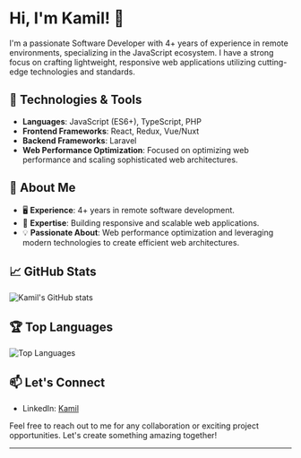 # Hi, I'm Kamil! 👋

I'm a passionate Software Developer with 4+ years of experience in remote environments, specializing in the JavaScript ecosystem. I have a strong focus on crafting lightweight, responsive web applications utilizing cutting-edge technologies and standards.

## 🔧 Technologies & Tools

- **Languages**: JavaScript (ES6+), TypeScript, PHP
- **Frontend Frameworks**: React, Redux, Vue/Nuxt
- **Backend Frameworks**: Laravel
- **Web Performance Optimization**: Focused on optimizing web performance and scaling sophisticated web architectures.

## 🌟 About Me

- 🖥️ **Experience**: 4+ years in remote software development.
- 🚀 **Expertise**: Building responsive and scalable web applications.
- 💡 **Passionate About**: Web performance optimization and leveraging modern technologies to create efficient web architectures.

## 📈 GitHub Stats

![Kamil's GitHub stats](https://github-readme-stats.vercel.app/api?username=yourusername&show_icons=true&theme=radical)

## 🏆 Top Languages

![Top Languages](https://github-readme-stats.vercel.app/api/top-langs/?username=yourusername&layout=compact&theme=radical)

## 📫 Let's Connect

- LinkedIn: [Kamil](https://www.linkedin.com/in/kamilsmas)


Feel free to reach out to me for any collaboration or exciting project opportunities. Let's create something amazing together!

---
